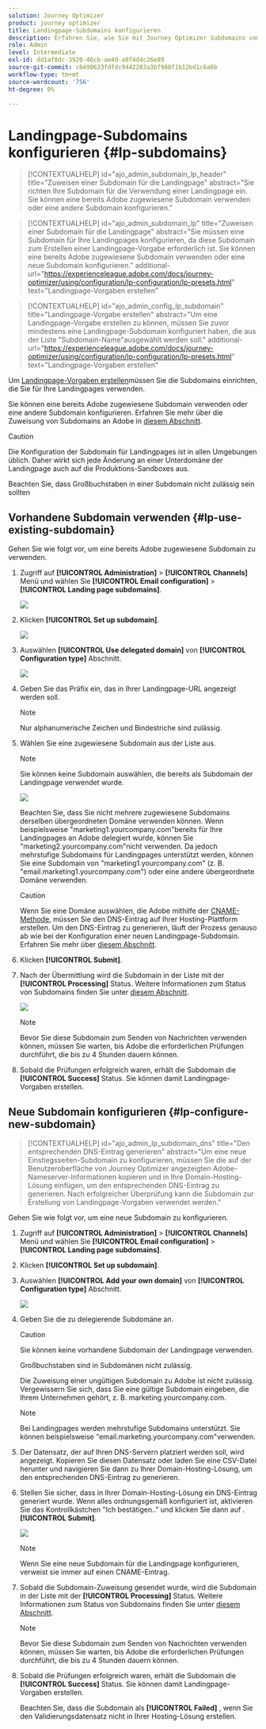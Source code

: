 ```yaml
---
solution: Journey Optimizer
product: journey optimizer
title: Landingpage-Subdomains konfigurieren
description: Erfahren Sie, wie Sie mit Journey Optimizer Subdomains von Landingpages konfigurieren
role: Admin
level: Intermediate
exl-id: dd1af8dc-3920-46cb-ae4d-a8f4d4c26e89
source-git-commit: c6498633fdfdc9442203a3bf980f1b12bd1c6a6b
workflow-type: tm+mt
source-wordcount: '756'
ht-degree: 0%

---
```


# Landingpage-Subdomains konfigurieren {#lp-subdomains}

>[!CONTEXTUALHELP]
>id="ajo_admin_subdomain_lp_header"
>title="Zuweisen einer Subdomain für die Landingpage"
>abstract="Sie richten Ihre Subdomain für die Verwendung einer Landingpage ein. Sie können eine bereits Adobe zugewiesene Subdomain verwenden oder eine andere Subdomain konfigurieren."

>[!CONTEXTUALHELP]
>id="ajo_admin_subdomain_lp"
>title="Zuweisen einer Subdomain für die Landingpage"
>abstract="Sie müssen eine Subdomain für Ihre Landingpages konfigurieren, da diese Subdomain zum Erstellen einer Landingpage-Vorgabe erforderlich ist. Sie können eine bereits Adobe zugewiesene Subdomain verwenden oder eine neue Subdomain konfigurieren."
>additional-url="https://experienceleague.adobe.com/docs/journey-optimizer/using/configuration/lp-configuration/lp-presets.html" text="Landingpage-Vorgaben erstellen"

>[!CONTEXTUALHELP]
>id="ajo_admin_config_lp_subdomain"
>title="Landingpage-Vorgabe erstellen"
>abstract="Um eine Landingpage-Vorgabe erstellen zu können, müssen Sie zuvor mindestens eine Landingpage-Subdomain konfiguriert haben, die aus der Liste &quot;Subdomain-Name&quot;ausgewählt werden soll."
>additional-url="https://experienceleague.adobe.com/docs/journey-optimizer/using/configuration/lp-configuration/lp-presets.html" text="Landingpage-Vorgaben erstellen"

Um [Landingpage-Vorgaben erstellen](lp-presets.md)müssen Sie die Subdomains einrichten, die Sie für Ihre Landingpages verwenden.

Sie können eine bereits Adobe zugewiesene Subdomain verwenden oder eine andere Subdomain konfigurieren. Erfahren Sie mehr über die Zuweisung von Subdomains an Adobe in [diesem Abschnitt](../configuration/delegate-subdomain.md).

>[!CAUTION]
>
>Die Konfiguration der Subdomain für Landingpages ist in allen Umgebungen üblich. Daher wirkt sich jede Änderung an einer Unterdomäne der Landingpage auch auf die Produktions-Sandboxes aus.

Beachten Sie, dass Großbuchstaben in einer Subdomain nicht zulässig sein sollten

## Vorhandene Subdomain verwenden {#lp-use-existing-subdomain}

Gehen Sie wie folgt vor, um eine bereits Adobe zugewiesene Subdomain zu verwenden.

1. Zugriff auf **[!UICONTROL Administration]** > **[!UICONTROL Channels]** Menü und wählen Sie **[!UICONTROL Email configuration]** > **[!UICONTROL Landing page subdomains]**.

   ![](assets/lp_access-subdomains.png)

1. Klicken **[!UICONTROL Set up subdomain]**.

   ![](assets/lp_set-up-subdomain.png)

1. Auswählen **[!UICONTROL Use delegated domain]** von **[!UICONTROL Configuration type]** Abschnitt.

   ![](assets/lp_use-delegated-subdomain.png)

1. Geben Sie das Präfix ein, das in Ihrer Landingpage-URL angezeigt werden soll.

   >[!NOTE]
   >
   >Nur alphanumerische Zeichen und Bindestriche sind zulässig.

1. Wählen Sie eine zugewiesene Subdomain aus der Liste aus.

   >[!NOTE]
   >
   >Sie können keine Subdomain auswählen, die bereits als Subdomain der Landingpage verwendet wurde.

   <!--Capital letters are not allowed in subdomains. TBC by PM-->

   ![](assets/lp_prefix-and-subdomain.png)

   Beachten Sie, dass Sie nicht mehrere zugewiesene Subdomains derselben übergeordneten Domäne verwenden können. Wenn beispielsweise &quot;marketing1.yourcompany.com&quot;bereits für Ihre Landingpages an Adobe delegiert wurde, können Sie &quot;marketing2.yourcompany.com&quot;nicht verwenden. Da jedoch mehrstufige Subdomains für Landingpages unterstützt werden, können Sie eine Subdomain von &quot;marketing1.yourcompany.com&quot; (z. B. &quot;email.marketing1.yourcompany.com&quot;) oder eine andere übergeordnete Domäne verwenden.

   >[!CAUTION]
   >
   >Wenn Sie eine Domäne auswählen, die Adobe mithilfe der [CNAME-Methode](../configuration/delegate-subdomain.md#cname-subdomain-delegation), müssen Sie den DNS-Eintrag auf Ihrer Hosting-Plattform erstellen. Um den DNS-Eintrag zu generieren, läuft der Prozess genauso ab wie bei der Konfiguration einer neuen Landingpage-Subdomain. Erfahren Sie mehr über [diesem Abschnitt](#lp-configure-new-subdomain).

1. Klicken **[!UICONTROL Submit]**.

1. Nach der Übermittlung wird die Subdomain in der Liste mit der **[!UICONTROL Processing]** Status. Weitere Informationen zum Status von Subdomains finden Sie unter [diesem Abschnitt](../configuration/about-subdomain-delegation.md#access-delegated-subdomains).<!--Same statuses?-->

   ![](assets/lp_subdomain-processing.png)

   >[!NOTE]
   >
   >Bevor Sie diese Subdomain zum Senden von Nachrichten verwenden können, müssen Sie warten, bis Adobe die erforderlichen Prüfungen durchführt, die bis zu 4 Stunden dauern können.<!--Learn more in [this section](delegate-subdomain.md#subdomain-validation).-->

1. Sobald die Prüfungen erfolgreich waren, erhält die Subdomain die **[!UICONTROL Success]** Status. Sie können damit Landingpage-Vorgaben erstellen.

## Neue Subdomain konfigurieren {#lp-configure-new-subdomain}

>[!CONTEXTUALHELP]
>id="ajo_admin_lp_subdomain_dns"
>title="Den entsprechenden DNS-Eintrag generieren"
>abstract="Um eine neue Einstiegsseiten-Subdomain zu konfigurieren, müssen Sie die auf der Benutzeroberfläche von Journey Optimizer angezeigten Adobe-Nameserver-Informationen kopieren und in Ihre Domain-Hosting-Lösung einfügen, um den entsprechenden DNS-Eintrag zu generieren. Nach erfolgreicher Überprüfung kann die Subdomain zur Erstellung von Landingpage-Vorgaben verwendet werden."

Gehen Sie wie folgt vor, um eine neue Subdomain zu konfigurieren.

1. Zugriff auf **[!UICONTROL Administration]** > **[!UICONTROL Channels]** Menü und wählen Sie **[!UICONTROL Email configuration]** > **[!UICONTROL Landing page subdomains]**.

1. Klicken **[!UICONTROL Set up subdomain]**.

1. Auswählen **[!UICONTROL Add your own domain]** von **[!UICONTROL Configuration type]** Abschnitt.

   ![](assets/lp_add-your-own-subdomain.png)

1. Geben Sie die zu delegierende Subdomäne an.

   >[!CAUTION]
   >
   >Sie können keine vorhandene Subdomain der Landingpage verwenden.
   >
   >Großbuchstaben sind in Subdomänen nicht zulässig.

   Die Zuweisung einer ungültigen Subdomain zu Adobe ist nicht zulässig. Vergewissern Sie sich, dass Sie eine gültige Subdomain eingeben, die Ihrem Unternehmen gehört, z. B. marketing.yourcompany.com.

   >[!NOTE]
   >
   >Bei Landingpages werden mehrstufige Subdomains unterstützt. Sie können beispielsweise &quot;email.marketing.yourcompany.com&quot;verwenden.

1. Der Datensatz, der auf Ihren DNS-Servern platziert werden soll, wird angezeigt. Kopieren Sie diesen Datensatz oder laden Sie eine CSV-Datei herunter und navigieren Sie dann zu Ihrer Domain-Hosting-Lösung, um den entsprechenden DNS-Eintrag zu generieren.

1. Stellen Sie sicher, dass in Ihrer Domain-Hosting-Lösung ein DNS-Eintrag generiert wurde. Wenn alles ordnungsgemäß konfiguriert ist, aktivieren Sie das Kontrollkästchen &quot;Ich bestätigen..&quot; und klicken Sie dann auf . **[!UICONTROL Submit]**.

   ![](assets/lp_add-your-own-subdomain-confirm.png)

   >[!NOTE]
   >
   >Wenn Sie eine neue Subdomain für die Landingpage konfigurieren, verweist sie immer auf einen CNAME-Eintrag.

1. Sobald die Subdomain-Zuweisung gesendet wurde, wird die Subdomain in der Liste mit der **[!UICONTROL Processing]** Status. Weitere Informationen zum Status von Subdomains finden Sie unter [diesem Abschnitt](../configuration/about-subdomain-delegation.md#access-delegated-subdomains).<!--Same statuses?-->

   >[!NOTE]
   >
   >Bevor Sie diese Subdomain zum Senden von Nachrichten verwenden können, müssen Sie warten, bis Adobe die erforderlichen Prüfungen durchführt, die bis zu 4 Stunden dauern können.<!--Learn more in [this section](#subdomain-validation).-->

1. Sobald die Prüfungen erfolgreich waren, erhält die Subdomain die **[!UICONTROL Success]** Status. Sie können damit Landingpage-Vorgaben erstellen.

   Beachten Sie, dass die Subdomain als **[!UICONTROL Failed]** , wenn Sie den Validierungsdatensatz nicht in Ihrer Hosting-Lösung erstellen.
